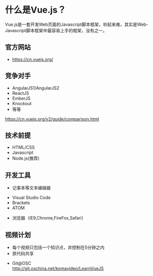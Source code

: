 什么是Vue.js？
========

Vue.js是一套开发Web页面的Javascript脚本框架，听起来难，其实是Web-Javascript脚本框架中最容易上手的框架，没有之一。

## 官方网站

* https://cn.vuejs.org/

## 竞争对手

* AngularJS1/AngularJS2
* ReactJS
* EmberJS
* Knockout
* 等等

https://cn.vuejs.org/v2/guide/comparison.html

## 技术前提
* HTML/CSS
* Javascript
* Node.js(推荐)

## 开发工具
* 记事本等文本编辑器
 - Visual Studio Code
 - Brackets
 - ATOM
* 浏览器（IE9,Chrome,FireFox,Safari）

## 视频计划
* 每个视频只包括一个知识点，并控制在5分钟之内
* 原代码共享
 - Git@OSC  
   http://git.oschina.net/komavideo/LearnVueJS
